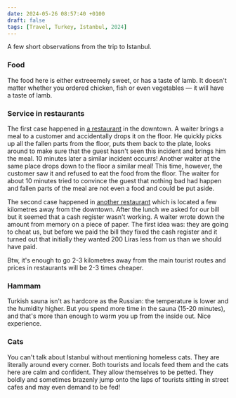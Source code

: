 ```yaml
---
date: 2024-05-26 08:57:40 +0100
draft: false
tags: [Travel, Turkey, Istanbul, 2024]
---
```

A few short observations from the trip to Istanbul.

### Food

The food here is either extreeemely sweet, or has a taste of lamb. It doesn't matter whether you ordered chicken, fish or even vegetables &mdash; it will have a taste of lamb.

### Service in restaurants

The first case happened in [a restaurant](https://www.google.com/maps/place/Neda+Restaurant/@41.0125857,28.9781034,17z/data=!3m1!4b1!4m9!3m8!1s0x14cab94d1bbf39a9:0x7ee5d59bc71d77b1!5m2!4m1!1i2!8m2!3d41.0125857!4d28.9781034!16s%252Fg%252F11rdq09x0r) in the downtown. A waiter brings a meal to a customer and accidentally drops it on the floor. He quickly picks up all the fallen parts from the floor, puts them back to the plate, looks around to make sure that the guest hasn't seen this incident and brings him the meal. 10 minutes later a similar incident occurrs! Another waiter at the same place drops down to the floor a similar meal! This time, however, the customer saw it and refused to eat the food from the floor. The waiter for about 10 minutes tried to convince the guest that nothing bad had happen and fallen parts of the meal are not even a food and could be put aside.

The second case happened in [another restaurant](https://www.google.com/maps/place/Mato+Et+Restaurant/@41.0162364,28.9545803,19z/data=!4m14!1m7!3m6!1s0x14cab9a7c30f71ed:0x35ba713c95477a7a!2z0JDQutCy0LXQtNGD0Log0JLQsNC70LXQvdGC0LA!8m2!3d41.0159531!4d28.955613!16zL20vMDh6N2hy!3m5!1s0x14cab9298f6acaf1:0x7102fd329bde0f37!8m2!3d41.016613!4d28.9546597!16s%2Fg%2F11qyq85vr4) which is located a few kilometres away from the downtown. After the lunch we asked for our bill but it seemed that a cash register wasn't working. A waiter wrote down the amount from memory on a piece of paper. The first idea was: they are going to cheat us, but before we paid the bill they fixed the cash register and it turned out that initially they wanted 200 Liras less from us than we should have paid. 

Btw, it's enough to go 2-3 kilometres away from the main tourist routes and prices in restaurants will be 2-3 times cheaper.

### Hammam

Turkish sauna isn't as hardcore as the Russian: the temperature is lower and the humidity higher. But you spend more time in the sauna (15-20 minutes), and that's more than enough to warm you up from the inside out. Nice experience. 

### Cats

You can't talk about Istanbul without mentioning homeless cats. They are literally around every corner. Both tourists and locals feed them and the cats here are calm and confident. They allow themselves to be petted. They boldly and sometimes brazenly jump onto the laps of tourists sitting in street cafes and may even demand to be fed!
<!--more-->
